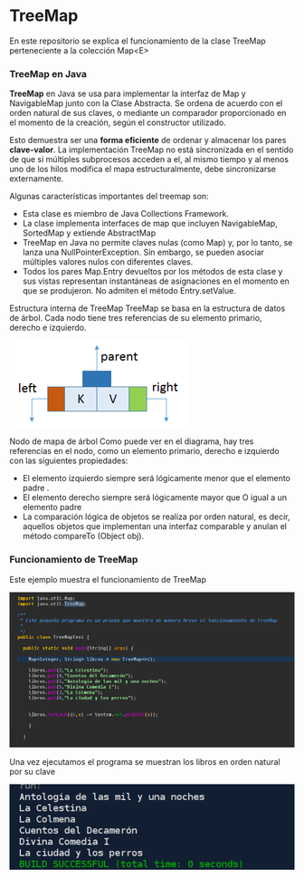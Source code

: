 # TreeMap
En este repositorio se explica el funcionamiento de la clase TreeMap perteneciente a la colección Map&lt;E>

### TreeMap en Java

**TreeMap** en Java se usa para implementar la interfaz de Map y NavigableMap junto con la Clase Abstracta. Se ordena de acuerdo con el orden natural de sus claves, o mediante un comparador proporcionado en el momento de la creación, según el constructor utilizado. 

Esto demuestra ser una **forma eficiente** de ordenar y almacenar los pares **clave-valor**.  La implementación TreeMap no está sincronizada en el sentido de que si múltiples subprocesos acceden a el, al mismo tiempo y al menos uno de los hilos modifica el mapa estructuralmente, debe sincronizarse externamente. 

Algunas características importantes del treemap son:

  - Esta clase es miembro de Java Collections Framework.
  - La clase implementa interfaces de map que incluyen NavigableMap, SortedMap y extiende AbstractMap
  - TreeMap en Java no permite claves nulas (como Map) y, por lo tanto, se lanza una NullPointerException. Sin embargo, se         pueden   asociar múltiples valores nulos con diferentes claves.
  - Todos los pares Map.Entry devueltos por los métodos de esta clase y sus vistas representan instantáneas de asignaciones en     el momento en que se produjeron. No admiten el método Entry.setValue.
  
Estructura interna de TreeMap
TreeMap se basa en la estructura de datos de árbol. Cada nodo tiene tres referencias de su elemento primario, derecho e izquierdo. 

![](treemapnode.png)

Nodo de mapa de árbol
Como puede ver en el diagrama, hay tres referencias en el nodo, como un elemento primario, derecho e izquierdo con las siguientes propiedades:

- El elemento izquierdo siempre será lógicamente menor que el elemento padre .
- El elemento derecho siempre será lógicamente mayor que O igual a un elemento padre
- La comparación lógica de objetos se realiza por orden natural, es decir, aquellos objetos que implementan una interfaz       comparable y anulan el método compareTo (Object obj).

### Funcionamiento de TreeMap
Este ejemplo muestra el funcionamiento de TreeMap

![](C1.jpg)

Una vez ejecutamos el programa se muestran los libros en orden natural por su clave

![](C2.jpg)
